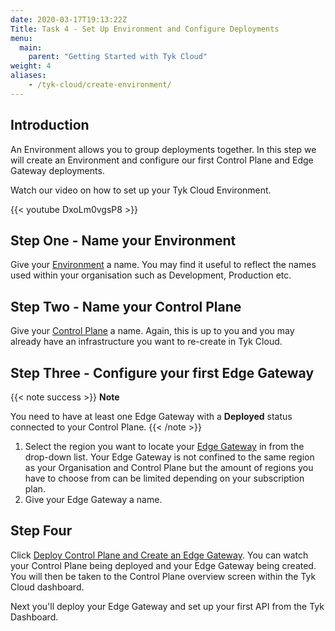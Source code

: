 ```yaml
---
date: 2020-03-17T19:13:22Z
Title: Task 4 - Set Up Environment and Configure Deployments
menu:
  main:
    parent: "Getting Started with Tyk Cloud"
weight: 4
aliases:
    - /tyk-cloud/create-environment/
---
```


## Introduction

An Environment allows you to group deployments together. In this step we will create an Environment and configure our first Control Plane and Edge Gateway deployments.

Watch our video on how to set up your Tyk Cloud Environment.

{{< youtube DxoLm0vgsP8 >}}

## Step One - Name your Environment

Give your [Environment](/docs/tyk-cloud/troubleshooting-support/glossary/#environment) a name. You may find it useful to reflect the names used within your organisation such as Development, Production etc.

## Step Two - Name your Control Plane

Give your [Control Plane](/docs/tyk-cloud/troubleshooting-support/glossary/#control-plane) a name. Again, this is up to you and you may already have an infrastructure you want to re-create in Tyk Cloud.

## Step Three - Configure your first Edge Gateway

{{< note success >}}
**Note**
  
You need to have at least one Edge Gateway with a **Deployed** status connected to your Control Plane.
{{< /note >}}

1. Select the region you want to locate your [Edge Gateway](/docs/tyk-cloud/troubleshooting-support/glossary/#edge) in from the drop-down list. Your Edge Gateway is not confined to the same region as your Organisation and Control Plane but the amount of regions you have to choose from can be limited depending on your subscription plan.
2. Give your Edge Gateway a name. 

## Step Four

Click [Deploy Control Plane and Create an Edge Gateway](/docs/tyk-cloud/troubleshooting-support/glossary/#deploy). You can watch your Control Plane being deployed and your Edge Gateway being created. You will then be taken to the Control Plane overview screen within the Tyk Cloud dashboard.

Next you'll deploy your Edge Gateway and set up your first API from the Tyk Dashboard.
